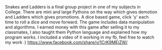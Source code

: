 Snakes and Ladders is a final group project in one of my subjects in College. There are mini and large Pythons on the way which gives demotion and Ladders which gives promotions. A dice based game, click 'y' each time to roll a dice and move forward. The game includes
data manipulation and algorithms. I earned money with this game after selling it to my classmates, I also taught them Python language and explained how my program works.
I included a video of it working in my fb, feel free to watch my work :) https://www.facebook.com/share/v/1CrK9MEjZW/
